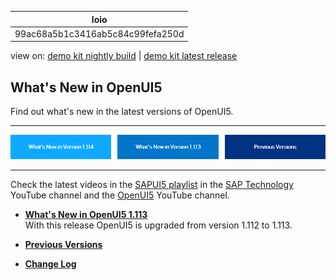 <!-- loio99ac68a5b1c3416ab5c84c99fefa250d -->

| loio |
| -----|
| 99ac68a5b1c3416ab5c84c99fefa250d |

<div id="loio">

view on: [demo kit nightly build](https://sdk.openui5.org/nightly/#/topic/99ac68a5b1c3416ab5c84c99fefa250d) | [demo kit latest release](https://sdk.openui5.org/topic/99ac68a5b1c3416ab5c84c99fefa250d)</div>

## What's New in OpenUI5

Find out what's new in the latest versions of OpenUI5.

***

![](images/loio60070cbcd0b54f31abc595ab4f5adc0e_LowRes.png)

***

Check the latest videos in the [SAPUI5 playlist](https://www.youtube.com/playlist?list=PLWV533hWWvDmxJM4itQ9o--7rolKgy-1r) in the [SAP Technology](https://www.youtube.com/channel/UC8cXSTGDhiZK5229zi-KTXA) YouTube channel and the [OpenUI5](https://www.youtube.com/user/openui5videos) YouTube channel.



-   **[What's New in OpenUI5 1.113](What_s_New_in_OpenUI5_1_113_a9553fe.md "With
		this release OpenUI5 is upgraded
		from version 1.112 to 1.113.")**  
With this release OpenUI5 is upgraded from version 1.112 to 1.113.
-   **[Previous Versions](Previous_Versions_6660a59.md "")**  

-   **[Change Log](Change_Log_a6a78b7.md "")**  


